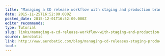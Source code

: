 ```yaml
---
title: "Managing a CD release workflow with staging and production branches"
date: 2015-11-25T16:52:00.000Z
posted_date: 2015-12-01T16:52:00.000Z
editor_recommends:
type: Tutorial
slug: links/managing-a-cd-release-workflow-with-staging-and-production-branches
source: Aerobatic
link: http://www.aerobatic.com/blog/managing-cd-releases-staging-production/
tool:
---
```





